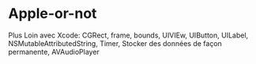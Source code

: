 # Apple-or-not

Plus Loin avec Xcode: CGRect, frame, bounds, UIVIEw, UIButton, UILabel, NSMutableAttributedString, Timer, Stocker des données de façon permanente, AVAudioPlayer
